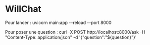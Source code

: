 # WillChat

Pour lancer :
uvicorn main:app --reload --port 8000

Pour poser une question :
curl -X POST http://localhost:8000/ask -H "Content-Type: application/json" -d '{\"question\":\"${question}\"}'